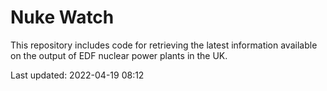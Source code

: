 # Nuke Watch

This repository includes code for retrieving the latest information available on the output of EDF nuclear power plants in the UK.

Last updated: 2022-04-19 08:12